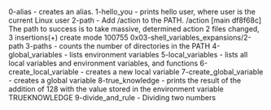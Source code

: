 0-alias - creates an alias.
1-hello_you - prints hello user, where user is the current Linux user
2-path - Add /action to the PATH. /action
[main df8f68c] The path to success is to take massive, determined action
 2 files changed, 3 insertions(+)
 create mode 100755 0x03-shell_variables_expansions/2-path
3-paths - counts the number of directories in the PATH
4-global_variables -  lists environment variables
5-local_variables - lists all local variables and environment variables, and functions
6-create_local_variable - creates a new local variable
7-create_global_variable - creates a global variable
8-true_knowledge - prints the result of the addition of 128 with the value stored in the environment variable TRUEKNOWLEDGE
9-divide_and_rule - Dividing two numbers
